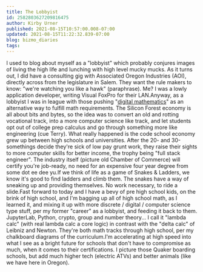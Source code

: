 ```yaml
---
title: The Lobbyist
id: 2582803627209816475
author: Kirby Urner
published: 2021-08-15T10:57:00.008-07:00
updated: 2021-08-15T11:22:32.839-07:00
blog: bizmo_diaries
tags: 
---
```


[](https://www.flickr.com/photos/kirbyurner/5646223789/in/photolist-9ARms9-drcjLw-9AWnC2)

I used to blog about myself as a "lobbyist" which probably conjures images of living the high life and lunching with high level mucky mucks. As it turns out, I did have a consulting gig with Associated Oregon Industries (AOI), directly across from the legislature in Salem. They want the rule makers to know: "we're watching you like a hawk" (paraphrase). Me? I was a lowly application developer, writing Visual FoxPro for their LAN.Anyway, as a lobbyist I was in league with those pushing "[digital mathematics](https://wikieducator.org/Digital_Math)" as an alternative way to fulfill math requirements. The Silicon Forest economy is all about bits and bytes, so the idea was to convert an old and rotting vocational track, into a more computer science like track, and let students opt out of college prep calculus and go through something more like engineering (cue Terry). What really happened is the code school economy grew up between high schools and universities. After the 20- and 30-somethings decide they're sick of low pay grunt work, they raise their sights to more computer skills for better income, the trophy being "full stack engineer". The industry itself (picture old Chamber of Commerce) will certify you're job-ready, no need for an expensive four year degree from some dot ee dee yu.If we think of life as a game of Snakes & Ladders, we know it's good to find ladders and climb them. The snakes have a way of sneaking up and providing themselves. No work necessary, to ride a slide.Fast forward to today and I have a bevy of pre high school kids, on the brink of high school, and I'm bagging up all of high school math, as I learned it, and mixing it up with more discrete / digital / computer science type stuff, per my former "career" as a lobbyist, and feeding it back to them. JupyterLab, Python, crypto, group and number theory... I call it "lambda calc" (with real lambda calc a core logic) in contrast with the "delta calc" of Leibniz and Newton. They're both math tracks through high school, per my chalkboard diagrams of the curriculum.I'm accelerating at high speed into what I see as a bright future for schools that don't have to compromise as much, when it comes to their certifications.  I picture those Quaker boarding schools, but add much higher tech (electric ATVs) and better animals (like we have here in Oregon).